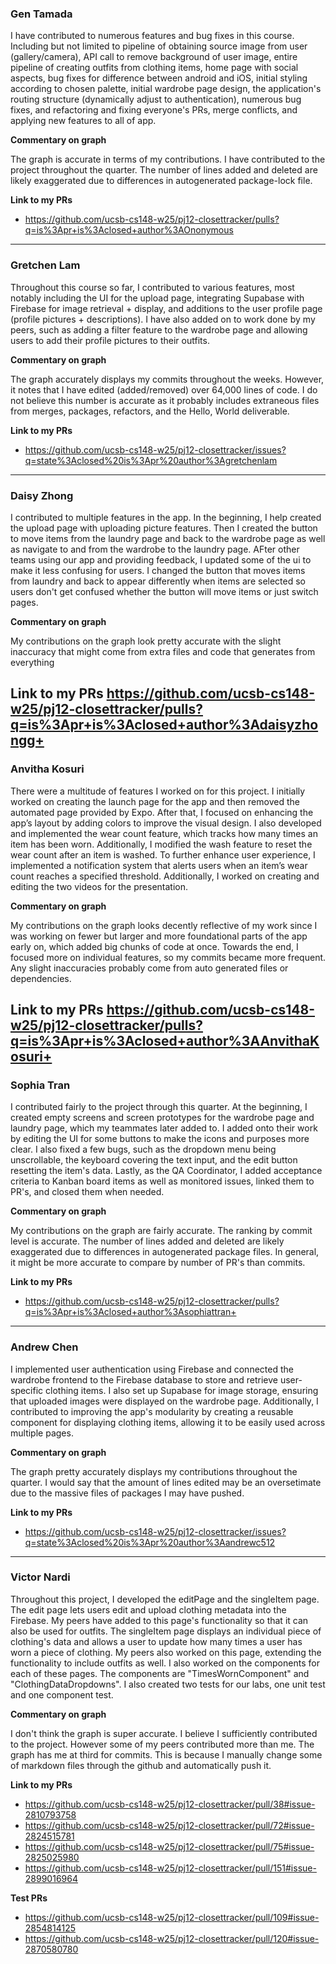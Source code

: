 ### Gen Tamada

I have contributed to numerous features and bug fixes in this course. Including but not limited to pipeline of obtaining source image from user (gallery/camera), API call to remove background of user image, entire pipeline of creating outfits from clothing items, home page with social aspects, bug fixes for difference between android and iOS, initial styling according to chosen palette, initial wardrobe page design, the application's routing structure (dynamically adjust to authentication), numerous bug fixes, and refactoring and fixing everyone's PRs, merge conflicts, and applying new features to all of app.

**Commentary on graph**

The graph is accurate in terms of my contributions. I have contributed to the project throughout the quarter. The number of lines added and deleted are likely exaggerated due to differences in autogenerated package-lock file.

**Link to my PRs**

- https://github.com/ucsb-cs148-w25/pj12-closettracker/pulls?q=is%3Apr+is%3Aclosed+author%3AOnonymous
---

### Gretchen Lam

Throughout this course so far, I contributed to various features, most notably including the UI for the upload page, integrating Supabase with Firebase for image retrieval + display, and additions to the user profile page (profile pictures + descriptions). I have also added on to work done by my peers, such as adding a filter feature to the wardrobe page and allowing users to add their profile pictures to their outfits. 

**Commentary on graph**

The graph accurately displays my commits throughout the weeks. However, it notes that I have edited (added/removed) over 64,000 lines of code. I do not believe this number is accurate as it probably includes extraneous files from merges, packages, refactors, and the Hello, World deliverable.

**Link to my PRs**

- https://github.com/ucsb-cs148-w25/pj12-closettracker/issues?q=state%3Aclosed%20is%3Apr%20author%3Agretchenlam
---

### Daisy Zhong

I contributed to multiple features in the app. In the beginning, I help created the upload page with uploading picture features. Then I created the button to move items from the laundry page and back to the wardrobe page as well as navigate to and from the wardrobe to the laundry page. AFter other teams using our app and providing feedback, I updated some of the ui to make it less confusing for users. I changed the button that moves items from laundry and back to appear differently when items are selected so users don't get confused whether the button will move items or just switch pages.

**Commentary on graph**

My contributions on the graph look pretty accurate with the slight inaccuracy that might come from extra files and code that generates from everything

**Link to my PRs**
https://github.com/ucsb-cs148-w25/pj12-closettracker/pulls?q=is%3Apr+is%3Aclosed+author%3Adaisyzhongg+
---

### Anvitha Kosuri

There were a multitude of features I worked on for this project. I initially worked on creating the launch page for the app and then removed the automated page provided by Expo. After that, I focused on enhancing the app’s layout by adding colors to improve the visual design. I also developed and implemented the wear count feature, which tracks how many times an item has been worn. Additionally, I modified the wash feature to reset the wear count after an item is washed. To further enhance user experience, I implemented a notification system that alerts users when an item’s wear count reaches a specified threshold. Additionally, I worked on creating and editing the two videos for the presentation. 

**Commentary on graph**

My contributions on the graph looks decently reflective of my work since I was working on fewer but larger and more foundational parts of the app early on, which added big chunks of code at once. Towards the end, I focused more on individual features, so my commits became more frequent. Any slight inaccuracies probably come from auto generated files or dependencies.

**Link to my PRs**
https://github.com/ucsb-cs148-w25/pj12-closettracker/pulls?q=is%3Apr+is%3Aclosed+author%3AAnvithaKosuri+
---

### Sophia Tran

I contributed fairly to the project through this quarter. At the beginning, I created empty screens and screen prototypes for the wardrobe page and laundry page, which my teammates later added to. I added onto their work by editing the UI for some buttons to make the icons and purposes more clear. I also fixed a few bugs, such as the dropdown menu being unscrollable, the keyboard covering the text input, and the edit button resetting the item's data. Lastly, as the QA Coordinator, I added acceptance criteria to Kanban board items as well as monitored issues, linked them to PR's, and closed them when needed.

**Commentary on graph**

My contributions on the graph are fairly accurate. The ranking by commit level is accurate. The number of lines added and deleted are likely exaggerated due to differences in autogenerated package files. In general, it might be more accurate to compare by number of PR's than commits.

**Link to my PRs**
- https://github.com/ucsb-cs148-w25/pj12-closettracker/pulls?q=is%3Apr+is%3Aclosed+author%3Asophiattran+
---

### Andrew Chen

I implemented user authentication using Firebase and connected the wardrobe frontend to the Firebase database to store and retrieve user-specific clothing items. I also set up Supabase for image storage, ensuring that uploaded images were displayed on the wardrobe page. Additionally, I contributed to improving the app's modularity by creating a reusable component for displaying clothing items, allowing it to be easily used across multiple pages.

**Commentary on graph**

The graph pretty accurately displays my contributions throughout the quarter. I would say that the amount of lines edited may be an oversetimate due to the massive files of packages I may have pushed.

**Link to my PRs**
- https://github.com/ucsb-cs148-w25/pj12-closettracker/issues?q=state%3Aclosed%20is%3Apr%20author%3Aandrewc512
---

### Victor Nardi

Throughout this project, I developed the editPage and the singleItem page. The edit page lets users edit and upload clothing metadata into the Firebase. My peers have added to this page's functionality so that it can also be used for outfits. The singleItem page displays an individual piece of clothing's data and allows a user to update how many times a user has worn a piece of clothing. My peers also worked on this page, extending the functionality to include outfits as well. I also worked on the components for each of these pages. The components are "TimesWornComponent" and "ClothingDataDropdowns". I also created two tests for our labs, one unit test and one component test.

**Commentary on graph**

I don't think the graph is super accurate. I believe I sufficiently contributed to the project. However some of my peers contributed more than me. The graph has me at third for commits. This is because I manually change some of markdown files through the github and automatically push it.

**Link to my PRs**

- https://github.com/ucsb-cs148-w25/pj12-closettracker/pull/38#issue-2810793758
- https://github.com/ucsb-cs148-w25/pj12-closettracker/pull/72#issue-2824515781
- https://github.com/ucsb-cs148-w25/pj12-closettracker/pull/75#issue-2825025980
- https://github.com/ucsb-cs148-w25/pj12-closettracker/pull/151#issue-2899016964

**Test PRs**

- https://github.com/ucsb-cs148-w25/pj12-closettracker/pull/109#issue-2854814125
- https://github.com/ucsb-cs148-w25/pj12-closettracker/pull/120#issue-2870580780
